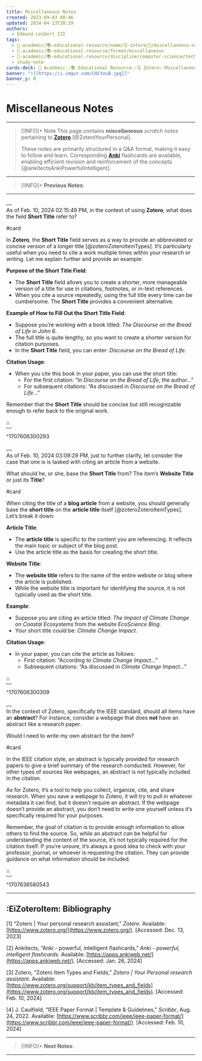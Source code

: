 ```yaml
---
title: Miscellaneous Notes
created: 2023-09-03 08:46
updated: 2024-04-13T20:29
authors:
  - Edmund Leibert III
tags:
  - 🔴-academic/📚-educational-resource/name/🗒️-zotero/🔖/miscellaneous-notes
  - 🔴-academic/📚-educational-resource/format/miscellaneous
  - 🔴-academic/📚-educational-resource/discipline/computer-science/technology/zotero
  - study-note
cards-deck: 🔴 Academic::📚 Educational Resource::🗒️ Zotero::Miscellaneous Notes
banner: "![[https://i.imgur.com/C0CtesB.jpg]]"
banner_y: 0
---
```


# Miscellaneous Notes

---

> [!INFO]+ Note 
> This page contains **miscellaneous** _scratch notes_ pertaining to **[Zotero](https://www.zotero.org/)** [@ZoteroYourPersonal].
> 
> These notes are primarily structured in a Q&A format, making it easy to follow and learn. Corresponding [**Anki**](https://apps.ankiweb.net/) flashcards are available, enabling efficient revision and reinforcement of the concepts [@ankitectsAnkiPowerfulIntelligent].

---

> [!INFO]+ 
> **Previous Notes**:
> 

---

﹇<br>
As of Feb. 10, 2024 02:15:49 PM, in the context of using **Zotero**, what does the field **Short Title** refer to?

#card

In **Zotero**, the **Short Title** field serves as a way to provide an abbreviated or concise version of a longer title [@zoteroZoteroItemTypes]. It’s particularly useful when you need to cite a work multiple times within your research or writing. Let me explain further and provide an example:

**Purpose of the Short Title Field**:
- The **Short Title** field allows you to create a shorter, more manageable version of a title for use in citations, footnotes, or in-text references.
- When you cite a source repeatedly, using the full title every time can be cumbersome. The **Short Title** provides a convenient alternative.

**Example of How to Fill Out the Short Title Field**:
- Suppose you’re working with a book titled: _The Discourse on the Bread of Life in John 6_.
- The full title is quite lengthy, so you want to create a shorter version for citation purposes.
- In the **Short Title** field, you can enter: _Discourse on the Bread of Life_.

**Citation Usage**:
- When you cite this book in your paper, you can use the short title:
	- For the first citation: “In _Discourse on the Bread of Life_, the author…”
	- For subsequent citations: “As discussed in _Discourse on the Bread of Life_…”

Remember that the **Short Title** should be concise but still recognizable enough to refer back to the original work.

⌂
<br>﹈<br>^1707606300293

﹇<br>
As of Feb. 10, 2024 03:09:29 PM, just to further clarify, let consider the case that one is is tasked with citing an article from a website. 

What should he, or she, base the **Short Title** from? The item’s **Website Title** or just its **Title**?

#card 

When citing the title of a **blog article** from a website, you should generally base the **short title** on the **article title** itself [@zoteroZoteroItemTypes]. Let’s break it down:

**Article Title**:
- The **article title** is specific to the content you are referencing. It reflects the main topic or subject of the blog post.
- Use the article title as the basis for creating the short title.

**Website Title**:
- The **website title** refers to the name of the entire website or blog where the article is published.
- While the website title is important for identifying the source, it is not typically used as the short title.

**Example**:
- Suppose you are citing an article titled: _The Impact of Climate Change on Coastal Ecosystems_ from the website _EcoScience Blog_.
- Your short title could be: _Climate Change Impact_.

**Citation Usage**:
- In your paper, you can cite the article as follows:
	- First citation: “According to _Climate Change Impact_…”
	- Subsequent citations: “As discussed in _Climate Change Impact_…”

⌂
<br>﹈<br>^1707606300309

﹇<br>
In the context of Zotero, specifically the IEEE standard, should all items have an **abstract**? For instance, consider a webpage that does **not** have an abstract like a research paper. 

Would I need to write my own abstract for the item?

#card 

In the IEEE citation style, an abstract is typically provided for research papers to give a brief summary of the research conducted. However, for other types of sources like webpages, an abstract is not typically included in the citation.

As for Zotero, it’s a tool to help you collect, organize, cite, and share research. When you save a webpage to Zotero, it will try to pull in whatever metadata it can find, but it doesn’t require an abstract. If the webpage doesn’t provide an abstract, you don’t need to write one yourself unless it’s specifically required for your purposes.

Remember, the goal of citation is to provide enough information to allow others to find the source. So, while an abstract _can_ be helpful for understanding the content of the source, it’s not typically required for the citation itself. If you’re unsure, it’s always a good idea to check with your professor, journal, or whoever is requesting the citation. They can provide guidance on what information should be included.

⌂
<br>﹈<br>^1707636580543

---

## :EiZoteroItem: Bibliography

\[1\]
“Zotero | Your personal research assistant,” _Zotero_. Available: [https://www.zotero.org/](https://www.zotero.org/). [Accessed: Dec. 13, 2023]

\[2\]
Ankitects, “Anki - powerful, intelligent flashcards,” _Anki - powerful, intelligent flashcards_. Available: [https://apps.ankiweb.net/](https://apps.ankiweb.net/). [Accessed: Jan. 26, 2024]

\[3\]
Zotero, “Zotero Item Types and Fields,” _Zotero | Your Personal research assistant_. Available: [https://www.zotero.org/support/kb/item_types_and_fields](https://www.zotero.org/support/kb/item_types_and_fields). [Accessed: Feb. 10, 2024]

\[4\]
J. Caulfield, “IEEE Paper Format | Template & Guidelines,” _Scribbr_, Aug. 24, 2022. Available: [https://www.scribbr.com/ieee/ieee-paper-format/](https://www.scribbr.com/ieee/ieee-paper-format/). [Accessed: Feb. 10, 2024]

---

> [!INFO]+
> **Next Notes**:
> 

---
